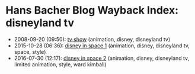 # Hans Bacher Blog Wayback Index: disneyland tv

* 2008-09-20 (09:50): [tv show](https://web.archive.org/web/https://one1more2time3.wordpress.com/2008/09/20/tv-show/) (animation, disney, disneyland tv)
* 2015-10-28 (06:36): [disney in space 1](https://web.archive.org/web/https://one1more2time3.wordpress.com/2015/10/28/disney-in-space-1/) (animation, disney, disneyland tv, space, style)
* 2016-07-30 (12:17): [disney in space 2](https://web.archive.org/web/https://one1more2time3.wordpress.com/2016/07/30/disney-in-space-2-2/) (animation, disney, disneyland tv, limited animation, style, ward kimball)